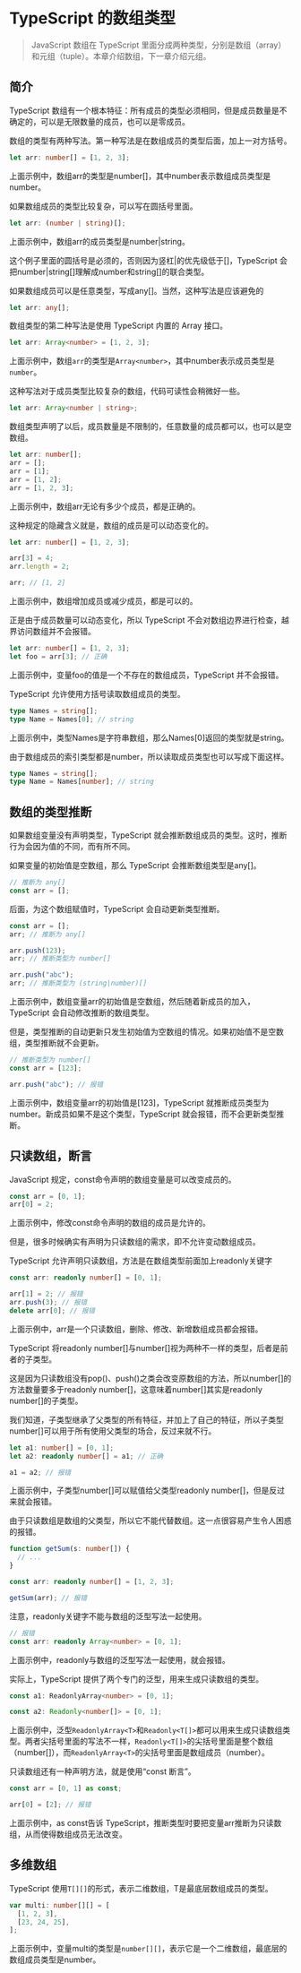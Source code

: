 # TypeScript 的数组类型
> JavaScript 数组在 TypeScript 里面分成两种类型，分别是数组（array）和元组（tuple）。本章介绍数组，下一章介绍元组。


## 简介
TypeScript 数组有一个根本特征：所有成员的类型必须相同，但是成员数量是不确定的，可以是无限数量的成员，也可以是零成员。

数组的类型有两种写法。第一种写法是在数组成员的类型后面，加上一对方括号。
```ts
let arr: number[] = [1, 2, 3];
```
上面示例中，数组arr的类型是number[]，其中number表示数组成员类型是number。

如果数组成员的类型比较复杂，可以写在圆括号里面。

```ts
let arr: (number | string)[];
```

上面示例中，数组arr的成员类型是number|string。

这个例子里面的圆括号是必须的，否则因为竖杠|的优先级低于[]，TypeScript 会把number|string[]理解成number和string[]的联合类型。

如果数组成员可以是任意类型，写成any[]。当然，这种写法是应该避免的

```ts
let arr: any[];
```
数组类型的第二种写法是使用 TypeScript 内置的 Array 接口。

```ts
let arr: Array<number> = [1, 2, 3];
```
上面示例中，数组`arr`的类型是`Array<number>`，其中number表示成员类型是`number`。

这种写法对于成员类型比较复杂的数组，代码可读性会稍微好一些。

```ts
let arr: Array<number | string>;
```
数组类型声明了以后，成员数量是不限制的，任意数量的成员都可以，也可以是空数组。

```ts
let arr: number[];
arr = [];
arr = [1];
arr = [1, 2];
arr = [1, 2, 3];
```
上面示例中，数组arr无论有多少个成员，都是正确的。

这种规定的隐藏含义就是，数组的成员是可以动态变化的。

```ts
let arr: number[] = [1, 2, 3];

arr[3] = 4;
arr.length = 2;

arr; // [1, 2]
```
上面示例中，数组增加成员或减少成员，都是可以的。

正是由于成员数量可以动态变化，所以 TypeScript 不会对数组边界进行检查，越界访问数组并不会报错。

```ts
let arr: number[] = [1, 2, 3];
let foo = arr[3]; // 正确
```
上面示例中，变量foo的值是一个不存在的数组成员，TypeScript 并不会报错。

TypeScript 允许使用方括号读取数组成员的类型。

```ts
type Names = string[];
type Name = Names[0]; // string
```

上面示例中，类型Names是字符串数组，那么Names[0]返回的类型就是string。

由于数组成员的索引类型都是number，所以读取成员类型也可以写成下面这样。


```ts
type Names = string[];
type Name = Names[number]; // string
```


## 数组的类型推断
如果数组变量没有声明类型，TypeScript 就会推断数组成员的类型。这时，推断行为会因为值的不同，而有所不同。

如果变量的初始值是空数组，那么 TypeScript 会推断数组类型是any[]。

```ts
// 推断为 any[]
const arr = [];
```
后面，为这个数组赋值时，TypeScript 会自动更新类型推断。

```ts
const arr = [];
arr; // 推断为 any[]

arr.push(123);
arr; // 推断类型为 number[]

arr.push("abc");
arr; // 推断类型为 (string|number)[]

```
上面示例中，数组变量arr的初始值是空数组，然后随着新成员的加入，TypeScript 会自动修改推断的数组类型。

但是，类型推断的自动更新只发生初始值为空数组的情况。如果初始值不是空数组，类型推断就不会更新。

```ts
// 推断类型为 number[]
const arr = [123];

arr.push("abc"); // 报错
```
上面示例中，数组变量arr的初始值是[123]，TypeScript 就推断成员类型为number。新成员如果不是这个类型，TypeScript 就会报错，而不会更新类型推断。


## 只读数组，断言
JavaScript 规定，const命令声明的数组变量是可以改变成员的。
```ts
const arr = [0, 1];
arr[0] = 2;
```
上面示例中，修改const命令声明的数组的成员是允许的。

但是，很多时候确实有声明为只读数组的需求，即不允许变动数组成员。

TypeScript 允许声明只读数组，方法是在数组类型前面加上readonly关键字

```ts
const arr: readonly number[] = [0, 1];

arr[1] = 2; // 报错
arr.push(3); // 报错
delete arr[0]; // 报错
```
上面示例中，arr是一个只读数组，删除、修改、新增数组成员都会报错。

TypeScript 将readonly number[]与number[]视为两种不一样的类型，后者是前者的子类型。

这是因为只读数组没有pop()、push()之类会改变原数组的方法，所以number[]的方法数量要多于readonly number[]，这意味着number[]其实是readonly number[]的子类型。

我们知道，子类型继承了父类型的所有特征，并加上了自己的特征，所以子类型number[]可以用于所有使用父类型的场合，反过来就不行。

```ts
let a1: number[] = [0, 1];
let a2: readonly number[] = a1; // 正确

a1 = a2; // 报错
```
上面示例中，子类型number[]可以赋值给父类型readonly number[]，但是反过来就会报错。

由于只读数组是数组的父类型，所以它不能代替数组。这一点很容易产生令人困惑的报错。
```ts
function getSum(s: number[]) {
  // ...
}

const arr: readonly number[] = [1, 2, 3];

getSum(arr); // 报错
```
注意，readonly关键字不能与数组的泛型写法一起使用。

```ts
// 报错
const arr: readonly Array<number> = [0, 1];
```
上面示例中，readonly与数组的泛型写法一起使用，就会报错。

实际上，TypeScript 提供了两个专门的泛型，用来生成只读数组的类型。

```ts
const a1: ReadonlyArray<number> = [0, 1];

const a2: Readonly<number[]> = [0, 1];
```
上面示例中，泛型`ReadonlyArray<T>`和`Readonly<T[]>`都可以用来生成只读数组类型。两者尖括号里面的写法不一样，`Readonly<T[]>`的尖括号里面是整个数组（number[]），而`ReadonlyArray<T>`的尖括号里面是数组成员（number）。

只读数组还有一种声明方法，就是使用“const 断言”。


```ts
const arr = [0, 1] as const;

arr[0] = [2]; // 报错
```
上面示例中，as const告诉 TypeScript，推断类型时要把变量arr推断为只读数组，从而使得数组成员无法改变。


## 多维数组
TypeScript 使用`T[][]`的形式，表示二维数组，T是最底层数组成员的类型。

```ts
var multi: number[][] = [
  [1, 2, 3],
  [23, 24, 25],
];

```
上面示例中，变量multi的类型是`number[][]`，表示它是一个二维数组，最底层的数组成员类型是number。